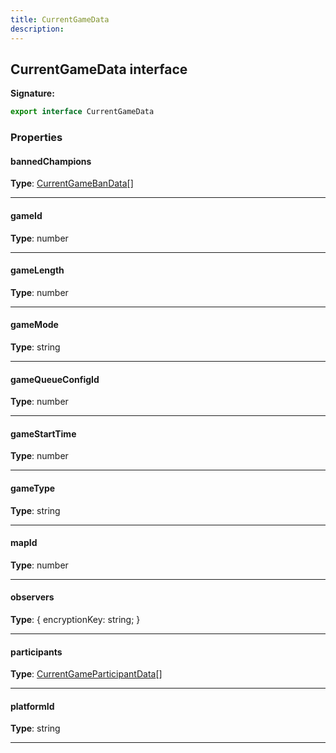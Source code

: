 ```yaml
---
title: CurrentGameData
description: 
---
```


## CurrentGameData interface



**Signature:**

```ts
export interface CurrentGameData 
```

### Properties

#### bannedChampions



**Type**: [CurrentGameBanData](/shieldbow/api/CurrentGameBanData.md)[]

---

#### gameId



**Type**: number

---

#### gameLength



**Type**: number

---

#### gameMode



**Type**: string

---

#### gameQueueConfigId



**Type**: number

---

#### gameStartTime



**Type**: number

---

#### gameType



**Type**: string

---

#### mapId



**Type**: number

---

#### observers



**Type**: {         encryptionKey: string;     }

---

#### participants



**Type**: [CurrentGameParticipantData](/shieldbow/api/CurrentGameParticipantData.md)[]

---

#### platformId



**Type**: string

---

